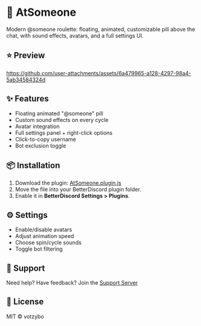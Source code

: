 # 🎯 AtSomeone

Modern @someone roulette: floating, animated, customizable pill above the chat, with sound effects, avatars, and a full settings UI.

## ⭐ Preview
https://github.com/user-attachments/assets/6a479965-a128-4297-98a4-5ab34584324d

## ✨ Features

- Floating animated "@someone" pill
- Custom sound effects on every cycle
- Avatar integration
- Full settings panel + right-click options
- Click-to-copy username
- Bot exclusion toggle

## 📦 Installation

1. Download the plugin:
   [AtSomeone.plugin.js](https://votzybo.github.io/BetterDiscord-Plugins/AtSomeone.plugin.js)
2. Move the file into your BetterDiscord plugin folder.
3. Enable it in **BetterDiscord Settings > Plugins**.

## ⚙️ Settings

- Enable/disable avatars
- Adjust animation speed
- Choose spin/cycle sounds
- Toggle bot filtering

## 💬 Support

Need help? Have feedback?
Join the [Support Server](https://discord.gg/kQfQdg3JgD)

## 🧾 License

MIT © votzybo
